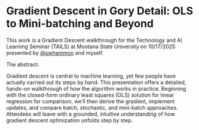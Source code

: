 # Gradient Descent in Gory Detail: OLS to Mini-batching and Beyond

This work is a Gradient Descent walkthrough for the Technology and AI Learning Seminar (TAILS) at Montana State University on 10/17/2025 presented by [@swhammon](https://github.com/swhammon) and myself. 

The abstract:

Gradient descent is central to machine learning, yet few people have actually carried out its steps by hand. This presentation offers a detailed, hands-on walkthrough of how the algorithm works in practice. Beginning with the closed-form ordinary least squares (OLS) solution for linear regression for comparison, we’ll then derive the gradient, implement updates, and compare batch, stochastic, and mini-batch approaches. Attendees will leave with a grounded, intuitive understanding of how gradient descent optimization unfolds step by step.
